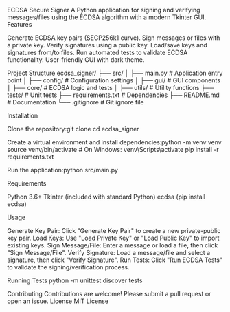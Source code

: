 ECDSA Secure Signer
A Python application for signing and verifying messages/files using the ECDSA algorithm with a modern Tkinter GUI.
Features

Generate ECDSA key pairs (SECP256k1 curve).
Sign messages or files with a private key.
Verify signatures using a public key.
Load/save keys and signatures from/to files.
Run automated tests to validate ECDSA functionality.
User-friendly GUI with dark theme.

Project Structure
ecdsa_signer/
├── src/
│   ├── main.py               # Application entry point
│   ├── config/              # Configuration settings
│   ├── gui/                 # GUI components
│   ├── core/                # ECDSA logic and tests
│   ├── utils/               # Utility functions
├── tests/                   # Unit tests
├── requirements.txt         # Dependencies
├── README.md               # Documentation
└── .gitignore              # Git ignore file

Installation

Clone the repository:git clone <repository-url>
cd ecdsa_signer


Create a virtual environment and install dependencies:python -m venv venv
source venv/bin/activate  # On Windows: venv\Scripts\activate
pip install -r requirements.txt


Run the application:python src/main.py



Requirements

Python 3.6+
Tkinter (included with standard Python)
ecdsa (pip install ecdsa)

Usage

Generate Key Pair: Click "Generate Key Pair" to create a new private-public key pair.
Load Keys: Use "Load Private Key" or "Load Public Key" to import existing keys.
Sign Message/File: Enter a message or load a file, then click "Sign Message/File".
Verify Signature: Load a message/file and select a signature, then click "Verify Signature".
Run Tests: Click "Run ECDSA Tests" to validate the signing/verification process.

Running Tests
python -m unittest discover tests

Contributing
Contributions are welcome! Please submit a pull request or open an issue.
License
MIT License
